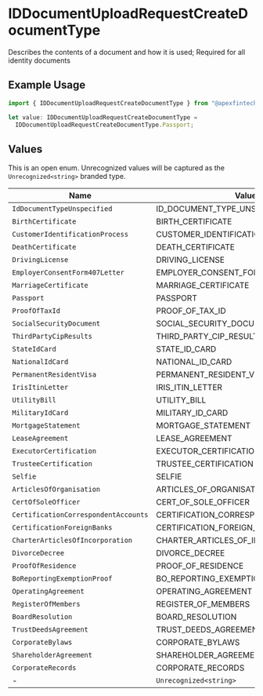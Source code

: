 # IDDocumentUploadRequestCreateDocumentType

Describes the contents of a document and how it is used; Required for all identity documents

## Example Usage

```typescript
import { IDDocumentUploadRequestCreateDocumentType } from "@apexfintechsolutions/ascend-sdk/models/components";

let value: IDDocumentUploadRequestCreateDocumentType =
  IDDocumentUploadRequestCreateDocumentType.Passport;
```

## Values

This is an open enum. Unrecognized values will be captured as the `Unrecognized<string>` branded type.

| Name                                 | Value                                |
| ------------------------------------ | ------------------------------------ |
| `IdDocumentTypeUnspecified`          | ID_DOCUMENT_TYPE_UNSPECIFIED         |
| `BirthCertificate`                   | BIRTH_CERTIFICATE                    |
| `CustomerIdentificationProcess`      | CUSTOMER_IDENTIFICATION_PROCESS      |
| `DeathCertificate`                   | DEATH_CERTIFICATE                    |
| `DrivingLicense`                     | DRIVING_LICENSE                      |
| `EmployerConsentForm407Letter`       | EMPLOYER_CONSENT_FORM_407_LETTER     |
| `MarriageCertificate`                | MARRIAGE_CERTIFICATE                 |
| `Passport`                           | PASSPORT                             |
| `ProofOfTaxId`                       | PROOF_OF_TAX_ID                      |
| `SocialSecurityDocument`             | SOCIAL_SECURITY_DOCUMENT             |
| `ThirdPartyCipResults`               | THIRD_PARTY_CIP_RESULTS              |
| `StateIdCard`                        | STATE_ID_CARD                        |
| `NationalIdCard`                     | NATIONAL_ID_CARD                     |
| `PermanentResidentVisa`              | PERMANENT_RESIDENT_VISA              |
| `IrisItinLetter`                     | IRIS_ITIN_LETTER                     |
| `UtilityBill`                        | UTILITY_BILL                         |
| `MilitaryIdCard`                     | MILITARY_ID_CARD                     |
| `MortgageStatement`                  | MORTGAGE_STATEMENT                   |
| `LeaseAgreement`                     | LEASE_AGREEMENT                      |
| `ExecutorCertification`              | EXECUTOR_CERTIFICATION               |
| `TrusteeCertification`               | TRUSTEE_CERTIFICATION                |
| `Selfie`                             | SELFIE                               |
| `ArticlesOfOrganisation`             | ARTICLES_OF_ORGANISATION             |
| `CertOfSoleOfficer`                  | CERT_OF_SOLE_OFFICER                 |
| `CertificationCorrespondentAccounts` | CERTIFICATION_CORRESPONDENT_ACCOUNTS |
| `CertificationForeignBanks`          | CERTIFICATION_FOREIGN_BANKS          |
| `CharterArticlesOfIncorporation`     | CHARTER_ARTICLES_OF_INCORPORATION    |
| `DivorceDecree`                      | DIVORCE_DECREE                       |
| `ProofOfResidence`                   | PROOF_OF_RESIDENCE                   |
| `BoReportingExemptionProof`          | BO_REPORTING_EXEMPTION_PROOF         |
| `OperatingAgreement`                 | OPERATING_AGREEMENT                  |
| `RegisterOfMembers`                  | REGISTER_OF_MEMBERS                  |
| `BoardResolution`                    | BOARD_RESOLUTION                     |
| `TrustDeedsAgreement`                | TRUST_DEEDS_AGREEMENT                |
| `CorporateBylaws`                    | CORPORATE_BYLAWS                     |
| `ShareholderAgreement`               | SHAREHOLDER_AGREEMENT                |
| `CorporateRecords`                   | CORPORATE_RECORDS                    |
| -                                    | `Unrecognized<string>`               |